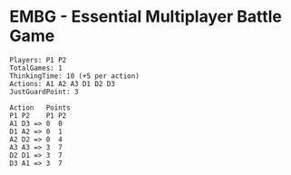 # EMBG - Essential Multiplayer Battle Game

```
Players: P1 P2
TotalGames: 1
ThinkingTime: 10 (+5 per action)
Actions: A1 A2 A3 D1 D2 D3
JustGuardPoint: 3

Action   Points
P1 P2    P1 P2
A1 D3 => 0  0
D1 A2 => 0  1
A2 D2 => 0  4
A3 A3 => 3  7
D2 D1 => 3  7
D3 A1 => 3  7
```
